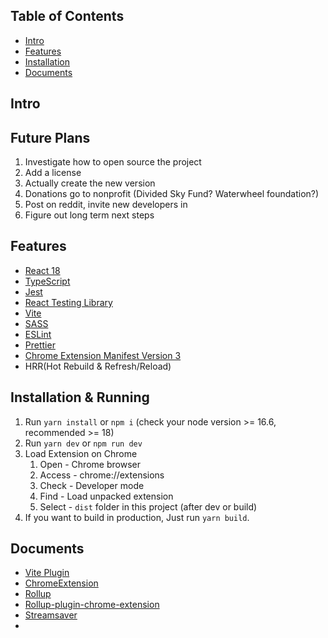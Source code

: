 ## Table of Contents

- [Intro](#intro)
- [Features](#features)
- [Installation](#installation)
- [Documents](#documents)

## Intro <a name="intro"></a>

## Future Plans <a name="plans"></a>
1. Investigate how to open source the project
2. Add a license
3. Actually create the new version
4. Donations go to nonprofit (Divided Sky Fund? Waterwheel foundation?)
5. Post on reddit, invite new developers in
6. Figure out long term next steps

## Features <a name="features"></a>
- [React 18](https://reactjs.org/)
- [TypeScript](https://www.typescriptlang.org/)
- [Jest](https://jestjs.io/)
- [React Testing Library](https://testing-library.com/docs/react-testing-library/intro/)
- [Vite](https://vitejs.dev/)
- [SASS](https://sass-lang.com/)
- [ESLint](https://eslint.org/)
- [Prettier](https://prettier.io/)
- [Chrome Extension Manifest Version 3](https://developer.chrome.com/docs/extensions/mv3/intro/)
- HRR(Hot Rebuild & Refresh/Reload)

## Installation & Running <a name="installation"></a>
1. Run `yarn install` or `npm i` (check your node version >= 16.6, recommended >= 18)
2. Run `yarn dev` or `npm run dev`
3. Load Extension on Chrome
   1. Open - Chrome browser
   2. Access - chrome://extensions
   3. Check - Developer mode
   4. Find - Load unpacked extension
   5. Select - `dist` folder in this project (after dev or build)
4. If you want to build in production, Just run `yarn build`.

## Documents <a name="documents"></a>
- [Vite Plugin](https://vitejs.dev/guide/api-plugin.html)
- [ChromeExtension](https://developer.chrome.com/docs/extensions/mv3/)
- [Rollup](https://rollupjs.org/guide/en/)
- [Rollup-plugin-chrome-extension](https://www.extend-chrome.dev/rollup-plugin)
- [Streamsaver](https://github.com/jimmywarting/StreamSaver.js)
- 